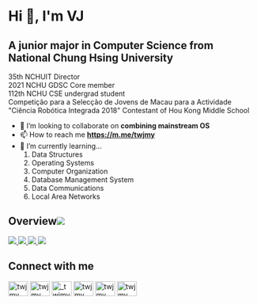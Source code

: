 # Hi 👋, I'm VJ

## A junior major in Computer Science from National Chung Hsing University

35th NCHUIT Director  
2021 NCHU GDSC Core member  
112th NCHU CSE undergrad student  
Competição para a Selecção de Jovens de Macau para a Actividade "Ciência Robótica Integrada 2018" Contestant of Hou Kong Middle School

- 👯 I’m looking to collaborate on **combining mainstream OS**
- 📫 How to reach me **https://m.me/twjmy**
- 🌱 I’m currently learning...
	1. Data Structures
	2. Operating Systems
	3. Computer Organization
	4. Database Management System
	5. Data Communications
	6. Local Area Networks

## Overview[![](https://komarev.com/ghpvc/?username=twjmy)](#Overview)

[![](https://github-profile-summary-cards.vercel.app/api/cards/profile-details?username=twjmy&theme=github_dark) ![](https://github-profile-summary-cards.vercel.app/api/cards/repos-per-language?username=twjmy&layout=compact&&theme=github_dark) ![](https://github-profile-summary-cards.vercel.app/api/cards/most-commit-language?username=twjmy&layout=compact&&theme=github_dark) ![](https://github-readme-stats.vercel.app/api/top-langs/?username=twjmy&layout=compact&theme=github_dark)](#Overview)

## Connect with me

<a href="https://fb.com/twjmy" target="blank"><img align="center" src="https://raw.githubusercontent.com/rahuldkjain/github-profile-readme-generator/master/src/images/icons/Social/facebook.svg" alt="twjmy" height="30" width="40" /></a>
<a href="https://instagram.com/twjmy" target="blank"><img align="center" src="https://raw.githubusercontent.com/rahuldkjain/github-profile-readme-generator/master/src/images/icons/Social/instagram.svg" alt="twjmy" height="30" width="40" /></a>
<a href="https://twitter.com/_twjmy" target="blank"><img align="center" src="https://raw.githubusercontent.com/rahuldkjain/github-profile-readme-generator/master/src/images/icons/Social/twitter.svg" alt="_twjmy" height="30" width="40" /></a>
<a href="https://stackoverflow.com/users/13189986/twjmy" target="blank"><img align="center" src="https://raw.githubusercontent.com/rahuldkjain/github-profile-readme-generator/master/src/images/icons/Social/stack-overflow.svg" alt="twjmy" height="30" width="40" /></a>
<a href="https://www.leetcode.com/twjmy" target="blank"><img align="center" src="https://raw.githubusercontent.com/rahuldkjain/github-profile-readme-generator/master/src/images/icons/Social/leet-code.svg" alt="twjmy" height="30" width="40" /></a>
<a href="https://auth.geeksforgeeks.org/user/twjmy" target="blank"><img align="center" src="https://raw.githubusercontent.com/rahuldkjain/github-profile-readme-generator/master/src/images/icons/Social/geeks-for-geeks.svg" alt="twjmy" height="30" width="40" /></a>
